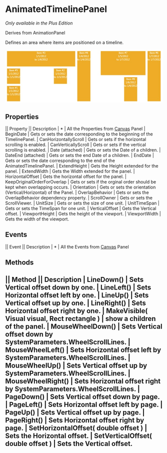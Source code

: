 # AnimatedTimelinePanel
_Only available in the Plus Edition_

Derives from AnimationPanel

Defines an area where items are positioned on a timeline.

![](AnimatedTimelinePanel_animatedtimelinepanel.jpg)

## Properties
|| Property || Description
| * | All the Properties from [Canvas](Canvas) Panel
| BeginDate | Gets or sets the date corresponding to the beginning of the TimelinePanel.
| CanHorizontallyScroll | Gets or sets if the horizontal scrolling is enabled.
| CanVerticallyScroll | Gets or sets if the vertical scrolling is enabled.
| Date (attached) | Gets or sets the Date of a children.
| DateEnd (attached) | Gets or sets the end Date of a children.
| EndDate | Gets or sets the date corresponding to the end of the AnimatedTimelinePanel.
| ExtendHeight | Gets the Height extended for the panel.
| ExtendWidth | Gets the Width extended for the panel.
| HorizontalOffset | Gets the horizontal offset for the panel.
| KeepOriginalOrderForOverlap | Gets or sets if the orginal order should be kept when overlapping occurs.
| Orientation | Gets or sets the orientation (Vertical/Horizontal) of the Panel.
| OverlapBehavior | Gets or sets the OverlapBehavior dependency property.
| ScrollOwner | Gets or sets the ScrollViewer.
| UnitSize | Gets or sets the size of one unit.
| UnitTimeSpan | Gets or sets the TimeSpan for one unit.
| VerticalOffset | Gets the Vertical offset.
| ViewportHeight | Gets the height of the viewport.
| ViewportWidth | Gets the width of the viewport.

## Events
|| Event || Description
| * | All the Events from [Canvas](Canvas) Panel

## Methods
|| Method || Description
| LineDown() | Sets Vertical offset down by one.
| LineLeft() | Sets Horizontal offset left by one.
| LineUp() | Sets Vertical offset up by one.
| LineRight() | Sets Horizontal offset right by one.
| MakeVisible( Visual visual, Rect rectangle ) | show a children of the panel.
| MouseWheelDown() | Sets Vertical offset down by SystemParameters.WheelScrollLines.
| MouseWheelLeft() | Sets Horizontal offset left by SystemParameters.WheelScrollLines.
| MouseWheelUp() | Sets Vertical offset up by SystemParameters.WheelScrollLines.
| MouseWheelRight() | Sets Horizontal offset right by SystemParameters.WheelScrollLines.
| PageDown() | Sets Vertical offset down by page.
| PageLeft() | Sets Horizontal offset left by page.
| PageUp() | Sets Vertical offset up by page.
| PageRight() | Sets Horizontal offset right by page.
| SetHorizontalOffset( double offset ) | Sets the Horizontal offset.
| SetVerticalOffset( double offset ) | Sets the Vertical offset.
---